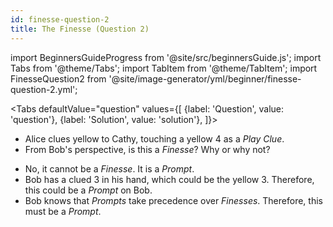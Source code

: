 ```yaml
---
id: finesse-question-2
title: The Finesse (Question 2)
---
```


import BeginnersGuideProgress from '@site/src/beginnersGuide.js';
import Tabs from '@theme/Tabs';
import TabItem from '@theme/TabItem';
import FinesseQuestion2 from '@site/image-generator/yml/beginner/finesse-question-2.yml';

<BeginnersGuideProgress part="61" />

<!-- lint disable no-undefined-references -->

<Tabs
  defaultValue="question"
  values={[
    {label: 'Question', value: 'question'},
    {label: 'Solution', value: 'solution'},
  ]}>
<TabItem value="question">

- Alice clues yellow to Cathy, touching a yellow 4 as a *Play Clue*.
- From Bob's perspective, is this a *Finesse*? Why or why not?

</TabItem>
<TabItem value="solution">

- No, it cannot be a *Finesse*. It is a *Prompt*.
- Bob has a clued 3 in his hand, which could be the yellow 3. Therefore, this could be a *Prompt* on Bob.
- Bob knows that *Prompts* take precedence over *Finesses*. Therefore, this must be a *Prompt*.

</TabItem>
</Tabs>

<FinesseQuestion2 />
